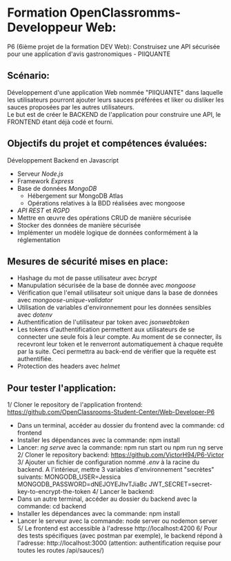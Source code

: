 # Formation OpenClassromms-Developpeur Web:
P6 (6ième projet de la formation DEV Web): Construisez une API sécurisée pour une application d'avis gastronomiques - PIIQUANTE 

## Scénario: 
Développement d'une application Web nommée "PIIQUANTE" dans laquelle les utilisateurs pourront ajouter leurs sauces préférées et liker ou disliker les sauces proposées par les autres utilisateurs.  
Le but est de créer le BACKEND de l'application pour construire une API, le FRONTEND étant déjà codé et fourni.

## Objectifs du projet et compétences évaluées:
Développement Backend en Javascript
- Serveur *Node.js*
- Framework *Express*
- Base de données *MongoDB*
  - Hébergement sur MongoDB Atlas
  - Opérations relatives à la BDD réalisées avec mongoose
- *API REST* et *RGPD*
- Mettre en œuvre des opérations CRUD de manière sécurisée
- Stocker des données de manière sécurisée
- Implémenter un modèle logique de données conformément à la réglementation

## Mesures de sécurité mises en place:
- Hashage du mot de passe utilisateur avec *bcrypt*
- Manupulation sécurisée de la base de donnée avec *mongoose*
- Vérification que l'email utilisateur soit unique dans la base de données avec *mongoose-unique-validator*
- Utilisation de variables d'environnement pour les données sensibles avec *dotenv*
- Authentification de l'utilisateur par token avec *jsonwebtoken*
- Les tokens d'authentification permettent aux utilisateurs de se connecter une seule fois à leur compte. Au moment de se connecter, ils recevront leur 
  token et le renverront automatiquement à chaque requête par la suite. Ceci permettra au back-end de vérifier que la requête est authentifiée.    
- Protection des headers avec *helmet*

## Pour tester l'application:
1/ Cloner le repository de l'application frontend: https://github.com/OpenClassrooms-Student-Center/Web-Developer-P6
   - Dans un terminal, accéder au dossier du frontend avec la commande: cd frontend
   - Installer les dépendances avec la commande: npm install
   - Lancer: *ng serve* avec la commande:  npm run start    ou   npm run ng serve
2/ Cloner le repository backend: https://github.com/VictorH94/P6-Victor
3/ Ajouter un fichier de configuration nommé *.env* à la racine du backend. A l'intérieur, mettre 3 variables d'environnement "secrètes" suivants:
   MONGODB_USER=Jessica
   MONGODB_PASSWORD=dNEJOYEJhvTJiaBc
   JWT_SECRET=secret-key-to-encrypt-the-token 
4/ Lancer le backend:
   - Dans un autre terminal, accéder au dossier du backend avec la commande: cd backend
   - Installer les dépendances avec la commande: npm install
   - Lancer le serveur avec la commande: node server     ou     nodemon server
5/ Le frontend est accessible à l'adresse http://localhost:4200
6/ Pour des tests spécifiques (avec postman par exemple), le backend répond à l'adresse: http://localhost:3000 (attention: authentification requise pour  
   toutes les routes /api/sauces/)


